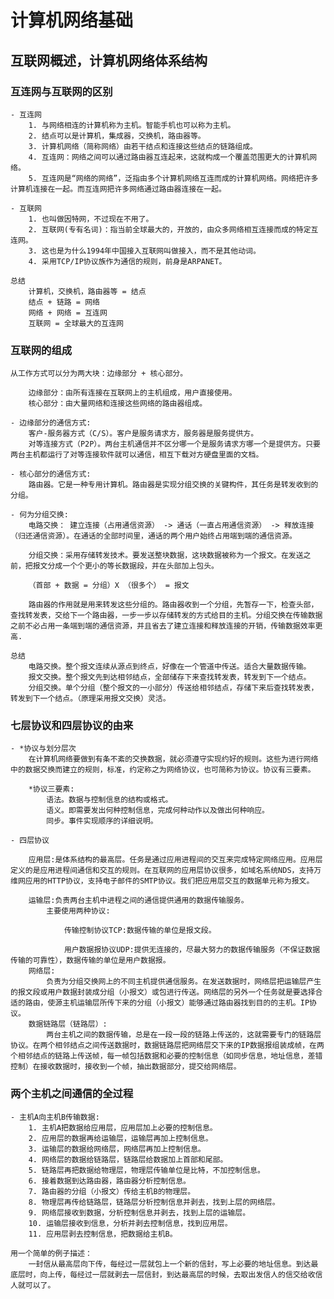 # 计算机网络基础

## 互联网概述，计算机网络体系结构

### 互连网与互联网的区别

    - 互连网
        1. 与网络相连的计算机称为主机。智能手机也可以称为主机。
        2. 结点可以是计算机，集成器，交换机，路由器等。
        3. 计算机网络（简称网络）由若干结点和连接这些结点的链路组成。
        4. 互连网：网络之间可以通过路由器互连起来，这就构成一个覆盖范围更大的计算机网络。
        5. 互连网是“网络的网络”，泛指由多个计算机网络互连而成的计算机网络。网络把许多计算机连接在一起。而互连网把许多网络通过路由器连接在一起。

    - 互联网
        1. 也叫做因特网，不过现在不用了。
        2. 互联网(专有名词)：指当前全球最大的，开放的，由众多网络相互连接而成的特定互连网。
        3. 这也是为什么1994年中国接入互联网叫做接入，而不是其他动词。
        4. 采用TCP/IP协议族作为通信的规则，前身是ARPANET。

    总结
        计算机，交换机，路由器等 = 结点
        结点 + 链路 = 网络
        网络 + 网络 = 互连网
        互联网 = 全球最大的互连网

### 互联网的组成
    从工作方式可以分为两大块：边缘部分 + 核心部分。

        边缘部分：由所有连接在互联网上的主机组成，用户直接使用。
        核心部分：由大量网络和连接这些网络的路由器组成。

    - 边缘部分的通信方式:
        客户-服务器方式（C/S）。客户是服务请求方，服务器是服务提供方。
        对等连接方式（P2P）。两台主机通信并不区分哪一个是服务请求方哪一个是提供方。只要两台主机都运行了对等连接软件就可以通信，相互下载对方硬盘里面的文档。

    - 核心部分的通信方式:
        路由器。它是一种专用计算机。路由器是实现分组交换的关键构件，其任务是转发收到的分组。

    - 何为分组交换:
        电路交换： 建立连接（占用通信资源） -> 通话（一直占用通信资源） -> 释放连接（归还通信资源）。在通话的全部时间里，通话的两个用户始终占用端到端的通信资源。
       
        分组交换：采用存储转发技术。要发送整块数据，这块数据被称为一个报文。在发送之前，把报文分成一个个更小的等长数据段，并在头部加上包头。
       
        （首部 + 数据 = 分组）X （很多个） = 报文
       
        路由器的作用就是用来转发这些分组的。路由器收到一个分组，先暂存一下，检查头部，查找转发表，交给下一个路由器，一步一步以存储转发的方式给目的主机。分组交换在传输数据之前不必占用一条端到端的通信资源，并且省去了建立连接和释放连接的开销，传输数据效率更高.
   
    总结
        电路交换。整个报文连续从源点到终点，好像在一个管道中传送。适合大量数据传输。
        报文交换。整个报文先到达相邻结点，全部储存下来查找转发表，转发到下一个结点。
        分组交换。单个分组（整个报文的一小部分）传送给相邻结点，存储下来后查找转发表，转发到下一个结点。（原理采用报文交换）灵活。

### 七层协议和四层协议的由来

    - *协议与划分层次
        在计算机网络要做到有条不紊的交换数据，就必须遵守实现约好的规则。这些为进行网络中的数据交换而建立的规则，标准，约定称之为网络协议，也可简称为协议。协议有三要素。
       
        *协议三要素:
            语法。数据与控制信息的结构或格式。
            语义。即需要发出何种控制信息，完成何种动作以及做出何种响应。
            同步。事件实现顺序的详细说明。
   
    - 四层协议
       
        应用层:是体系结构的最高层。任务是通过应用进程间的交互来完成特定网络应用。应用层定义的是应用进程间通信和交互的规则。在互联网的应用层协议很多，如域名系统NDS，支持万维网应用的HTTP协议，支持电子邮件的SMTP协议。我们把应用层交互的数据单元称为报文。
       
        运输层:负责两台主机中进程之间的通信提供通用的数据传输服务。
            主要使用两种协议:
               
                传输控制协议TCP:数据传输的单位是报文段。
               
                用户数据报协议UDP:提供无连接的，尽最大努力的数据传输服务（不保证数据传输的可靠性），数据传输的单位是用户数据报。
        网络层:
            负责为分组交换网上的不同主机提供通信服务。在发送数据时，网络层把运输层产生的报文段或用户数据封装成分组（小报文）或包进行传送。网络层的另外一个任务就是要选择合适的路由，使源主机运输层所传下来的分组（小报文）能够通过路由器找到目的的主机。IP协议。
        数据链路层（链路层）:
            两台主机之间的数据传输，总是在一段一段的链路上传送的，这就需要专门的链路层协议。在两个相邻结点之间传送数据时，数据链路层把网络层交下来的IP数据报组装成帧，在两个相邻结点的链路上传送帧，每一帧包括数据和必要的控制信息（如同步信息，地址信息，差错控制）在接收数据时，接收到一个帧，抽出数据部分，提交给网络层。

### 两个主机之间通信的全过程
    - 主机A向主机B传输数据:
        1. 主机A把数据给应用层，应用层加上必要的控制信息。
        2. 应用层的数据再给运输层，运输层再加上控制信息。
        3. 运输层的数据给网络层，网络层再加上控制信息。
        4. 网络层的数据给链路层，链路层给数据加上首部和尾部。
        5. 链路层再把数据给物理层，物理层传输单位是比特，不加控制信息。
        6. 接着数据到达路由器，路由器分析控制信息。
        7. 路由器的分组（小报文）传给主机B的物理层。
        8. 物理层再传给链路层，链路层分析控制信息并剥去，找到上层的网络层。
        9. 网络层接收到数据，分析控制信息并剥去，找到上层的运输层。
        10. 运输层接收到信息，分析并剥去控制信息，找到应用层。
        11. 应用层剥去控制信息，把数据给主机B。
   
    用一个简单的例子描述：
        一封信从最高层向下传，每经过一层就包上一个新的信封，写上必要的地址信息。到达最底层时，向上传，每经过一层就剥去一层信封，到达最高层的时候，去取出发信人的信交给收信人就可以了。